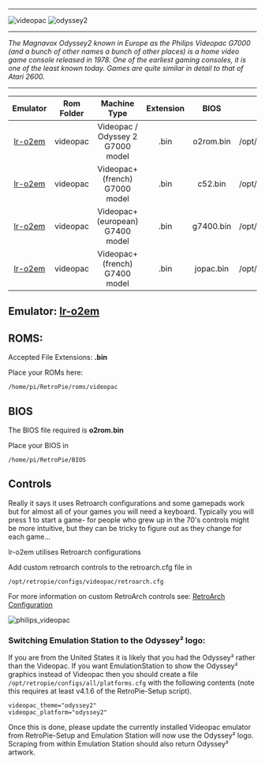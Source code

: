 ***
![videopac](https://cloud.githubusercontent.com/assets/10035308/12212914/3db2135a-b62d-11e5-8bc8-314eef1f117f.png)
![odyssey2](https://cloud.githubusercontent.com/assets/10035308/12213667/802575ea-b639-11e5-837d-354e3f6be631.png)
***
_The Magnavox Odyssey2 known in Europe as the Philips Videopac G7000 (and a bunch of other names a bunch of other places) is a home video game console released in 1978. One of the earliest gaming consoles, it is one of the least known today. Games are quite similar in detail to that of Atari 2600._
***

| Emulator | Rom Folder | Machine Type | Extension | BIOS |  Controller Config |
| :---: | :---: | :---: | :---: | :---: | :---: |
| [lr-o2em](https://github.com/libretro/libretro-o2em) | videopac  | Videopac / Odyssey 2 G7000 model | .bin | o2rom.bin | /opt/retropie/configs/videopac/retroarch.cfg |
| [lr-o2em](https://github.com/libretro/libretro-o2em) | videopac  | Videopac+ (french) G7000 model | .bin | c52.bin | /opt/retropie/configs/videopac/retroarch.cfg |
| [lr-o2em](https://github.com/libretro/libretro-o2em) | videopac  | Videopac+ (european) G7400  model | .bin | g7400.bin | /opt/retropie/configs/videopac/retroarch.cfg |
| [lr-o2em](https://github.com/libretro/libretro-o2em) | videopac  | Videopac+ (french) G7400  model | .bin | jopac.bin | /opt/retropie/configs/videopac/retroarch.cfg |

## Emulator: [lr-o2em](https://github.com/libretro/libretro-o2em)

## ROMS: 

Accepted File Extensions: **.bin**

Place your ROMs here:
```
/home/pi/RetroPie/roms/videopac
```

## BIOS

The BIOS file required is **o2rom.bin**

Place your BIOS in
```
/home/pi/RetroPie/BIOS
```

## Controls

Really it says it uses Retroarch configurations and some gamepads work but for almost all of your games you will need a keyboard. Typically you will press 1 to start a game- for people who grew up in the 70's controls might be more intuitive, but they can be tricky to figure out as they change for each game...

lr-o2em utilises Retroarch configurations

Add custom retroarch controls to the retroarch.cfg file in
```shell
/opt/retropie/configs/videopac/retroarch.cfg
```
For more information on custom RetroArch controls see: [RetroArch Configuration](RetroArch-Configuration)

![philips_videopac](https://cloud.githubusercontent.com/assets/10035308/8192731/79eeaea2-142d-11e5-924d-9d284d280981.png)

### Switching Emulation Station to the Odyssey² logo:

If you are from the United States it is likely that you had the Odyssey² rather than the Videopac. If you want EmulationStation to show the Odyssey² graphics instead of Videopac then you should create a file `/opt/retropie/configs/all/platforms.cfg` with the following contents (note this requires at least v4.1.6 of the RetroPie-Setup script).

```
videopac_theme="odyssey2"
videopac_platform="odyssey2"
```

Once this is done, please update the currently installed Videopac emulator from RetroPie-Setup and Emulation Station will now use the Odyssey² logo. Scraping from within Emulation Station should also return Odyssey² artwork.